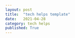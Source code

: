 ```yaml
---
layout: post
title:  "tech helps template"
date:   2021-04-28
category: tech helps
published: True
---
```

